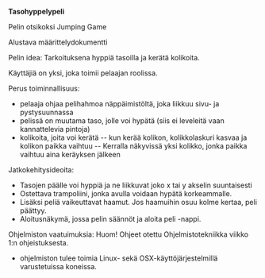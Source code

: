 **Tasohyppelypeli** 

Pelin otsikoksi Jumping Game

Alustava määrittelydokumentti

Pelin idea: Tarkoituksena hyppiä tasoilla ja kerätä kolikoita.

Käyttäjiä on yksi, joka toimii pelaajan roolissa.

Perus toiminnallisuus:
- pelaaja ohjaa pelihahmoa näppäimistöltä, joka liikkuu sivu- ja pystysuunnassa
- pelissä on muutama taso, jolle voi hypätä (siis ei leveleitä vaan kannattelevia pintoja)
- kolikoita, joita voi kerätä
-- kun kerää kolikon, kolikkolaskuri kasvaa ja kolikon paikka vaihtuu
-- Kerralla näkyvissä yksi kolikko, jonka paikka vaihtuu aina keräyksen jälkeen

Jatkokehitysideoita:
- Tasojen päälle voi hyppiä ja ne liikkuvat joko x tai y akselin suuntaisesti
- Ostettava trampoliini, jonka avulla voidaan hypätä korkeammalle.
- Lisäksi peliä vaikeuttavat haamut. Jos haamuihin osuu kolme kertaa, peli päättyy.
- Aloitusnäkymä, jossa pelin säännöt ja aloita peli -nappi.

Ohjelmiston vaatuimuksia:
Huom! Ohjeet otettu Ohjelmistotekniikka viikko 1:n ohjeistuksesta.
- ohjelmiston tulee toimia Linux- sekä OSX-käyttöjärjestelmillä varustetuissa koneissa.


